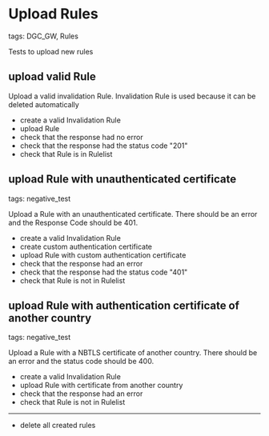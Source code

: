 # Upload Rules

tags: DGC_GW, Rules

Tests to upload new rules

## upload valid Rule

Upload a valid invalidation Rule. Invalidation Rule is used because it can be deleted automatically

* create a valid Invalidation Rule
* upload Rule
* check that the response had no error
* check that the response had the status code "201"
* check that Rule is in Rulelist

## upload Rule with unauthenticated certificate

tags: negative_test

Upload a Rule with an unauthenticated certificate. There should be an error and the Response Code should be 401.

* create a valid Invalidation Rule
* create custom authentication certificate
* upload Rule with custom authentication certificate
* check that the response had an error
* check that the response had the status code "401"
* check that Rule is not in Rulelist

## upload Rule with authentication certificate of another country

tags: negative_test

Upload a Rule with a NBTLS certificate of another country. There should be an error and the status code should be 400.

* create a valid Invalidation Rule
* upload Rule with certificate from another country
* check that the response had an error
* check that Rule is not in Rulelist

___
* delete all created rules
